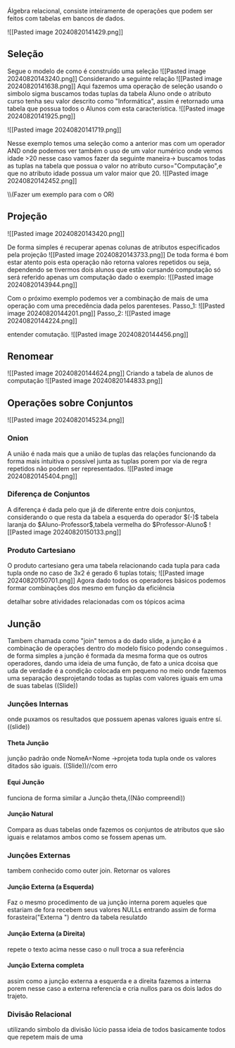 Álgebra relacional, consiste inteiramente de operações que podem ser feitos com tabelas em bancos de dados.

![[Pasted image 20240820141429.png]]
<h2>Seleção</h2>
Segue o modelo de como é construído uma seleção
![[Pasted image 20240820143240.png]]
Considerando a seguinte  relação 
![[Pasted image 20240820141638.png]]
Aqui fazemos uma operação de seleção  usando o simbolo sigma buscamos todas tuplas da tabela Aluno onde o atributo curso tenha seu valor descrito como "Informática", assim é retornado uma tabela que possua todos o Alunos com esta característica.
![[Pasted image 20240820141925.png]]

![[Pasted image 20240820141719.png]]

Nesse exemplo temos uma seleção como a anterior mas com um operador AND onde podemos ver também o uso de um valor numérico onde vemos idade >20 nesse caso vamos fazer da seguinte maneira->
buscamos todas as tuplas na tabela que possua o valor no atributo curso="Computação",e que no atributo idade possua um valor maior que 20.
![[Pasted image 20240820142452.png]]

\\\\(Fazer um exemplo para com o OR)
<h2>Projeção</h2>
![[Pasted image 20240820143420.png]]

De forma simples é recuperar apenas colunas de atributos especificados pela projeção
![[Pasted image 20240820143733.png]]
De toda forma é bom estar atento pois esta operação não retorna valores repetidos ou seja, dependendo se tivermos dois alunos que estão cursando computação só será referido apenas um computação dado o exemplo:
![[Pasted image 20240820143944.png]]

Com o próximo exemplo podemos ver a combinação de mais de uma operação com uma precedência dada pelos parenteses.
Passo_1:
![[Pasted image 20240820144201.png]]
Passo_2:
![[Pasted image 20240820144224.png]]

entender comutação.
![[Pasted image 20240820144456.png]]
<h2>Renomear</h2>
![[Pasted image 20240820144624.png]]
Criando a tabela de alunos de computação
![[Pasted image 20240820144833.png]]
<h2>Operações sobre Conjuntos</h2>
![[Pasted image 20240820145234.png]]
<h3>Onion</h3>
A união é nada mais que a união de tuplas das relações funcionando da forma mais intuitiva o possível junta as tuplas porem por via de regra repetidos não podem ser representados.
![[Pasted image 20240820145404.png]]

<h3>Diferença de Conjuntos</h3>
A diferença é dada pelo que já de diferente entre dois conjuntos, considerando o que resta da tabela a esquerda do operador $(-)$
tabela laranja do $Aluno-Professor$,tabela vermelha do $Professor-Aluno$
![[Pasted image 20240820150133.png]]

<h3>Produto Cartesiano</h3>
O produto cartesiano gera uma tabela relacionando cada tupla para cada tupla onde no caso de 3x2 é gerado 6 tuplas totais;
![[Pasted image 20240820150701.png]]
Agora dado todos os operadores básicos podemos formar combinações dos mesmo em função da eficiência

detalhar sobre atividades relacionadas com os tópicos acima


<h2>Junção</h2>

Tambem chamada como "join" temos a do dado slide, a junção é a combinação de operações dentro do modelo físico podendo conseguimos .
de forma simples a junção é formada da mesma forma que os outros operadores, dando uma ideia de uma função, 
de fato a unica dcoisa que uda de verdade é a condição colocada em pequeno no meio onde fazemos uma separação desprojetando todas as tuplas com valores iguais em uma de suas tabelas
((Slide))
<h3>Junções Internas</h3>
onde puxamos os resultados que possuem apenas valores iguais entre sí.
((slide))
<h4>Theta Junção</h4>
junção padrão onde NomeA=Nome 
->projeta toda tupla onde os valores ditados são iguais.
((Slide))//com erro 
<h4>Equi Junção</h4>
funciona de forma similar a Junção theta,((Não compreendi))
<h4>Junção Natural</h4>
Compara as duas tabelas onde fazemos os conjuntos de atributos que são iguais e relatamos ambos como se fossem apenas um. 
<h3>Junções Externas</h3>
tambem conhecido como outer join.
Retornar os valores 
<h4>Junção Externa (a Esquerda)</h4>
Faz o mesmo procedimento de ua junção interna porem aqueles que estariam de fora recebem seus valores NULLs entrando assim de forma forasteira("Externa ") dentro da tabela resulatdo


<h4>Junção Externa (a Direita)</h4>
repete o texto acima nesse caso o null troca a sua referência

<h4>Junção Externa completa</h4> 
assim como a junção externa a esquerda e a direita fazemos a interna porem nesse caso a externa referencia e cria nullos para os dois lados do trajeto.

<h3>Divisão Relacional</h3>
utilizando simbolo da divisão lúcio passa ideia de todos basicamente todos que repetem mais de uma  

